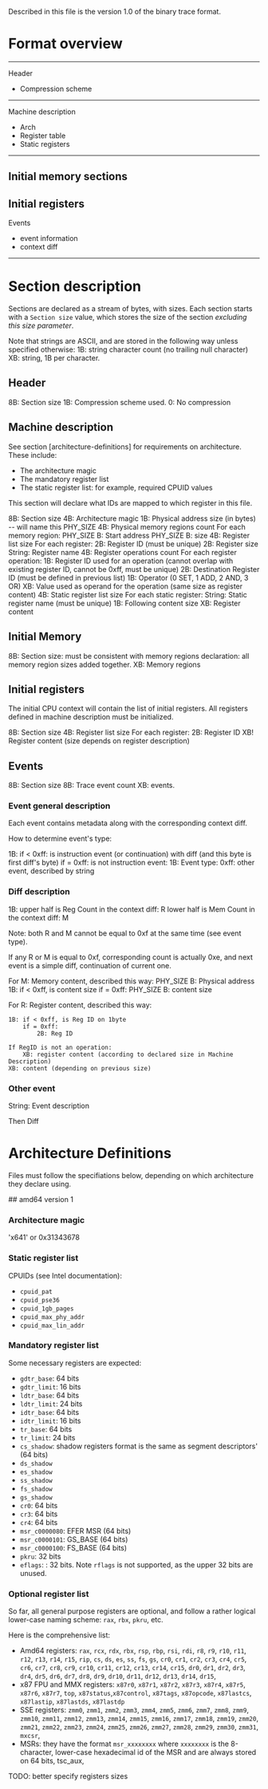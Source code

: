 Described in this file is the version 1.0 of the binary trace format.

# Format overview

------
Header
 - Compression scheme
------
Machine description
 - Arch
 - Register table
 - Static registers
------
Initial memory sections
------
Initial registers
------
Events
 - event information
 - context diff
------

# Section description

Sections are declared as a stream of bytes, with sizes. Each section starts with a `Section size` value, which stores the size of the section _excluding this size parameter_.

Note that strings are ASCII, and are stored in the following way unless specified otherwise:
1B: string character count (no trailing null character)
XB: string, 1B per character.

## Header

8B: Section size
1B: Compression scheme used. 0: No compression

## Machine description

See section [architecture-definitions] for requirements on architecture. These include:
 - The architecture magic
 - The mandatory register list
 - The static register list: for example, required CPUID values

This section will declare what IDs are mapped to which register in this file.

8B: Section size
4B: Architecture magic
1B: Physical address size (in bytes) -- will name this PHY_SIZE
4B: Physical memory regions count
For each memory region:
    PHY_SIZE B: Start address
    PHY_SIZE B: size
4B: Register list size
For each register:
    2B: Register ID (must be unique)
    2B: Register size
    String: Register name
4B: Register operations count
For each register operation:
    1B: Register ID used for an operation (cannot overlap with existing register ID, cannot be 0xff, must be unique)
    2B: Destination Register ID (must be defined in previous list)
    1B: Operator (0 SET, 1 ADD, 2 AND, 3 OR)
    XB: Value used as operand for the operation (same size as register content)
4B: Static register list size
For each static register:
    String: Static register name (must be unique)
    1B: Following content size
    XB: Register content

## Initial Memory

8B: Section size: must be consistent with memory regions declaration: all memory region sizes added together.
XB: Memory regions

## Initial registers

The initial CPU context will contain the list of initial registers. All registers defined in machine description must be initialized.

8B: Section size
4B: Register list size
For each register:
    2B: Register ID
    XB! Register content (size depends on register description)

## Events

8B: Section size
8B: Trace event count
XB: events.

### Event general description

Each event contains metadata along with the corresponding context diff.

How to determine event's type:

1B: if < 0xff: is instruction event (or continuation) with diff (and this byte is first diff's byte)
    if = 0xff: is not instruction event:
        1B: Event type:
            0xff: other event, described by string

### Diff description

1B: upper half is Reg Count in the context diff: R
    lower half is Mem Count in the context diff: M

Note: both R and M cannot be equal to 0xf at the same time (see event type).

If any R or M is equal to 0xf, corresponding count is actually 0xe, and next event is a simple diff, continuation of current one.

For M:
    Memory content, described this way:
    PHY_SIZE B: Physical address
    1B: if < 0xff, is content size
        if = 0xff:
            PHY_SIZE B: content size

For R:
    Register content, described this way:

    1B: if < 0xff, is Reg ID on 1byte
        if = 0xff:
            2B: Reg ID

    If RegID is not an operation:
        XB: register content (according to declared size in Machine Description)
    XB: content (depending on previous size)

### Other event

String: Event description

Then Diff

# Architecture Definitions

Files must follow the specifiations below, depending on which architecture they declare using.

## amd64 version 1

### Architecture magic

'x641' or 0x31343678

### Static register list

CPUIDs (see Intel documentation):

- `cpuid_pat`
- `cpuid_pse36`
- `cpuid_1gb_pages`
- `cpuid_max_phy_addr`
- `cpuid_max_lin_addr`

### Mandatory register list

Some necessary registers are expected:

- `gdtr_base`: 64 bits
- `gdtr_limit`: 16 bits
- `ldtr_base`: 64 bits
- `ldtr_limit`: 24 bits
- `idtr_base`: 64 bits
- `idtr_limit`: 16 bits
- `tr_base`: 64 bits
- `tr_limit`: 24 bits
- `cs_shadow`: shadow registers format is the same as segment descriptors' (64 bits)
- `ds_shadow`
- `es_shadow`
- `ss_shadow`
- `fs_shadow`
- `gs_shadow`
- `cr0`: 64 bits
- `cr3`: 64 bits
- `cr4`: 64 bits
- `msr_c0000080`: EFER MSR (64 bits)
- `msr_c0000101`: GS_BASE (64 bits)
- `msr_c0000100`: FS_BASE (64 bits)
- `pkru`: 32 bits
- `eflags`: : 32 bits. Note `rflags` is not supported, as the upper 32 bits are unused.

### Optional register list

So far, all general purpose registers are optional, and follow a rather logical lower-case naming scheme: `rax`, `rbx`, `pkru`, etc.

Here is the comprehensive list:

- Amd64 registers: `rax`, `rcx`, `rdx`, `rbx`, `rsp`, `rbp`, `rsi`, `rdi`, `r8`, `r9`,  `r10`, `r11`,  `r12`,  `r13`,  `r14`,  `r15`,  `rip`, `cs`, `ds`, `es`, `ss`, `fs`, `gs`, `cr0`, `cr1`, `cr2`, `cr3`, `cr4`, `cr5`, `cr6`, `cr7`, `cr8`, `cr9`, `cr10`, `cr11`, `cr12`, `cr13`, `cr14`, `cr15`, `dr0`, `dr1`, `dr2`, `dr3`, `dr4`, `dr5`, `dr6`, `dr7`, `dr8`, `dr9`, `dr10`, `dr11`, `dr12`, `dr13`, `dr14`, `dr15`,
- x87 FPU and MMX registers: `x87r0`, `x87r1`, `x87r2`, `x87r3`, `x87r4`, `x87r5`, `x87r6`, `x87r7`, `top`, `x87status`,`x87control`, `x87tags`, `x87opcode`, `x87lastcs`, `x87lastip`, `x87lastds`, `x87lastdp`
- SSE registers: `zmm0`, `zmm1`, `zmm2`, `zmm3`, `zmm4`, `zmm5`, `zmm6`, `zmm7`, `zmm8`, `zmm9`, `zmm10`, `zmm11`, `zmm12`, `zmm13`, `zmm14`, `zmm15`, `zmm16`, `zmm17`, `zmm18`, `zmm19`, `zmm20`, `zmm21`, `zmm22`, `zmm23`, `zmm24`, `zmm25`, `zmm26`, `zmm27`, `zmm28`, `zmm29`, `zmm30`, `zmm31`, `mxcsr`,
- MSRs: they have the format `msr_xxxxxxxx` where `xxxxxxxx` is the 8-character, lower-case hexadecimal id of the MSR and are always stored on 64 bits, tsc_aux,

TODO: better specify registers sizes
